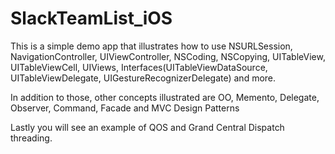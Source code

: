 # SlackTeamList_iOS

This is a simple demo app that illustrates how to use NSURLSession, NavigationController, UIViewController, NSCoding, NSCopying, UITableView, UITableViewCell, UIViews, Interfaces(UITableViewDataSource, UITableViewDelegate, UIGestureRecognizerDelegate) and more.

In addition to those, other concepts illustrated are OO, Memento, Delegate, Observer, Command, Facade and MVC Design Patterns

Lastly you will see an example of QOS and Grand Central Dispatch threading.
